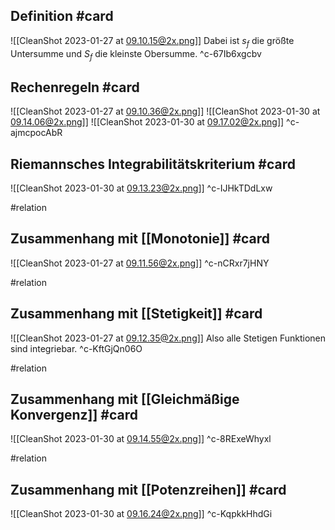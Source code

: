 ## Definition #card 
![[CleanShot 2023-01-27 at 09.10.15@2x.png]]
Dabei ist $s_f$ die größte Untersumme und $S_f$ die kleinste Obersumme.
^c-67Ib6xgcbv

## Rechenregeln #card 
![[CleanShot 2023-01-27 at 09.10.36@2x.png]]
![[CleanShot 2023-01-30 at 09.14.06@2x.png]]
![[CleanShot 2023-01-30 at 09.17.02@2x.png]]
^c-ajmcpocAbR

## Riemannsches Integrabilitätskriterium #card 
![[CleanShot 2023-01-30 at 09.13.23@2x.png]]
^c-IJHkTDdLxw

#relation 
## Zusammenhang mit [[Monotonie]] #card 
![[CleanShot 2023-01-27 at 09.11.56@2x.png]]
^c-nCRxr7jHNY

#relation 
## Zusammenhang mit [[Stetigkeit]] #card 
![[CleanShot 2023-01-27 at 09.12.35@2x.png]]
Also alle Stetigen Funktionen sind integriebar.
^c-KftGjQn06O

#relation 
## Zusammenhang mit  [[Gleichmäßige Konvergenz]] #card 
![[CleanShot 2023-01-30 at 09.14.55@2x.png]]
^c-8RExeWhyxl

#relation 
## Zusammenhang mit [[Potenzreihen]] #card 
![[CleanShot 2023-01-30 at 09.16.24@2x.png]]
^c-KqpkkHhdGi